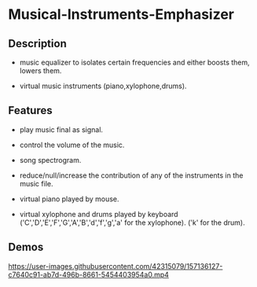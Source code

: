 # Musical-Instruments-Emphasizer
## Description
- music equalizer to isolates certain frequencies and either boosts them, lowers them.

- virtual music instruments (piano,xylophone,drums).

## Features
- play music final as signal.

- control the volume of the music.

- song spectrogram.

- reduce/null/increase the contribution of any of the instruments in the music file.

- virtual piano played by mouse.

- virtual xylophone and drums played by keyboard
('C','D','E','F','G','A','B','d','f','g','a' for the xylophone).
('k' for the drum).



## Demos




https://user-images.githubusercontent.com/42315079/157136127-c7640c91-ab7d-496b-8661-5454403954a0.mp4

